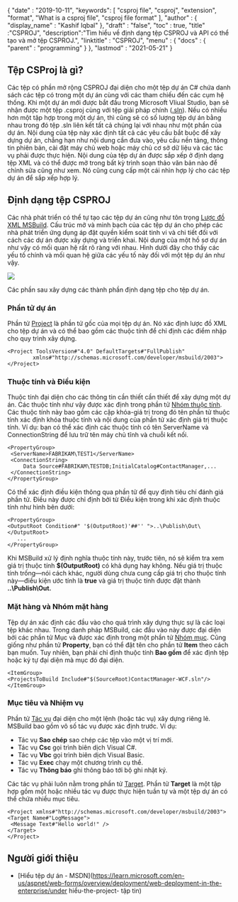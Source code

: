 {
  "date" : "2019-10-11",
  "keywords": [ "csproj file", "csproj", "extension", "format", "What is a csproj file", "csproj file format" ],
  "author" : {
    "display_name" : "Kashif Iqbal"
},
  "draft" : "false",
  "toc" : true,
  "title" :"CSPROJ",
  "description":"Tìm hiểu về định dạng tệp CSPROJ và API có thể tạo và mở tệp CSPROJ.",
  "linktitle" : "CSPROJ",
  "menu" : {
    "docs" : {
      "parent" : "programming"
}
},
  "lastmod" : "2021-05-21"
}

## Tệp CSProj là gì?
Các tệp có phần mở rộng CSPROJ đại diện cho một tệp dự án C# chứa danh sách các tệp có trong một dự án cùng với các tham chiếu đến các cụm hệ thống. Khi một dự án mới được bắt đầu trong Microsoft VIiual Studio, bạn sẽ nhận được một tệp .csproj cùng với tệp giải pháp chính ([.sln](/vi/programming/sln/)). Nếu có nhiều hơn một tập hợp trong một dự án, thì cũng sẽ có số lượng tệp dự án bằng nhau trong đó tệp .sln liên kết tất cả chúng lại với nhau như một phần của dự án. Nội dung của tệp này xác định tất cả các yêu cầu bắt buộc để xây dựng dự án, chẳng hạn như nội dung cần đưa vào, yêu cầu nền tảng, thông tin phiên bản, cài đặt máy chủ web hoặc máy chủ cơ sở dữ liệu và các tác vụ phải được thực hiện. Nội dung của tệp dự án được sắp xếp ở định dạng tệp XML và có thể được mở trong bất kỳ trình soạn thảo văn bản nào để chỉnh sửa cũng như xem. Nó cũng cung cấp một cái nhìn hợp lý cho các tệp dự án để sắp xếp hợp lý.

## Định dạng tệp CSPROJ #

Các nhà phát triển có thể tự tạo các tệp dự án cũng như tôn trọng [Lược đồ XML MSBuild](https://msdn.microsoft.com/library/5dy88c2e.aspx). Cấu trúc mở và minh bạch của các tệp dự án cho phép các nhà phát triển ứng dụng áp đặt quyền kiểm soát tinh vi và chi tiết đối với cách các dự án được xây dựng và triển khai. Nội dung của một hồ sơ dự án như vậy có mối quan hệ rất rõ ràng với nhau. Hình dưới đây cho thấy các yếu tố chính và mối quan hệ giữa các yếu tố này đối với một tệp dự án như vậy.

![](https://learn.microsoft.com/en-us/aspnet/web-forms/overview/deployment/web-deployment-in-the-enterprise/understanding-the-project-file/_static/image2.png)

Các phần sau xây dựng các thành phần định dạng tệp cho tệp dự án.

### Phần tử dự án ###

Phần tử [Project](https://msdn.microsoft.com/library/bcxfsh87.aspx) là phần tử gốc của mọi tệp dự án. Nó xác định lược đồ XML cho tệp dự án và có thể bao gồm các thuộc tính để chỉ định các điểm nhập cho quy trình xây dựng.

```
<Project ToolsVersion#"4.0" DefaultTargets#"FullPublish"
        xmlns#"http://schemas.microsoft.com/developer/msbuild/2003">
</Project>
```

### Thuộc tính và Điều kiện

Thuộc tính đại diện cho các thông tin cần thiết cần thiết để xây dựng một dự án. Các thuộc tính như vậy được xác định trong phần tử [Nhóm thuộc tính](https://msdn.microsoft.com/library/t4w159bs.aspx). Các thuộc tính này bao gồm các cặp khóa-giá trị trong đó tên phần tử thuộc tính xác định khóa thuộc tính và nội dung của phần tử xác định giá trị thuộc tính. Ví dụ: bạn có thể xác định các thuộc tính có tên ServerName và ConnectionString để lưu trữ tên máy chủ tĩnh và chuỗi kết nối.

```
<PropertyGroup>    
 <ServerName>FABRIKAM\TEST1</ServerName>
 <ConnectionString>
     Data Source#FABRIKAM\TESTDB;InitialCatalog#ContactManager,...
 </ConnectionString>
</PropertyGroup>
```

Có thể xác định điều kiện thông qua phần tử để quy định tiêu chí đánh giá phần tử. Điều này được chỉ định bởi từ Điều kiện trong khi xác định thuộc tính như hình bên dưới:

```
<PropertyGroup>
<OutputRoot Condition#" '$(OutputRoot)'##'' ">..\Publish\Out\</OutputRoot>
   ...
</PropertyGroup>
```

Khi MSBuild xử lý định nghĩa thuộc tính này, trước tiên, nó sẽ kiểm tra xem giá trị thuộc tính **$(OutputRoot)** có khả dụng hay không. Nếu giá trị thuộc tính trống—nói cách khác, người dùng chưa cung cấp giá trị cho thuộc tính này—điều kiện ước tính là **true** và giá trị thuộc tính được đặt thành **..\Publish\Out.**

### Mặt hàng và Nhóm mặt hàng

Tệp dự án xác định các đầu vào cho quá trình xây dựng thực sự là các loại tệp khác nhau. Trong danh pháp MSBuild, các đầu vào này được đại diện bởi các phần tử Mục và được xác định trong một phần tử [Nhóm mục](https://msdn.microsoft.com/library/646dk05y.aspx). Cũng giống như phần tử **Property**, bạn có thể đặt tên cho phần tử **Item** theo cách bạn muốn. Tuy nhiên, bạn phải chỉ định thuộc tính **Bao gồm** để xác định tệp hoặc ký tự đại diện mà mục đó đại diện.

```
<ItemGroup>
<ProjectsToBuild Include#"$(SourceRoot)ContactManager-WCF.sln"/>
</ItemGroup>
```

### Mục tiêu và Nhiệm vụ

Phần tử [Tác vụ](https://msdn.microsoft.com/library/77f2hx1s.aspx) đại diện cho một lệnh (hoặc tác vụ) xây dựng riêng lẻ. MSBuild bao gồm vô số tác vụ được xác định trước. Ví dụ:

* Tác vụ **Sao chép** sao chép các tệp vào một vị trí mới.
* Tác vụ **Csc** gọi trình biên dịch Visual C#.
* Tác vụ **Vbc** gọi trình biên dịch Visual Basic.
* Tác vụ **Exec** chạy một chương trình cụ thể.
* Tác vụ **Thông báo** ghi thông báo tới bộ ghi nhật ký.

Các tác vụ phải luôn nằm trong phần tử [Target](https://msdn.microsoft.com/library/t50z2hka.aspx). Phần tử **Target** là một tập hợp gồm một hoặc nhiều tác vụ được thực hiện tuần tự và một tệp dự án có thể chứa nhiều mục tiêu.

```
<Project xmlns#"http://schemas.microsoft.com/developer/msbuild/2003">
<Target Name#"LogMessage">
 <Message Text#"Hello world!" />
</Target>
</Project>
```

## Người giới thiệu

* [Hiểu tệp dự án - MSDN](https://learn.microsoft.com/en-us/aspnet/web-forms/overview/deployment/web-deployment-in-the-enterprise/under hiểu-the-project- tập tin)

